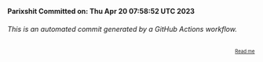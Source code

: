 **Parixshit Committed on: Thu Apr 20 07:58:52 UTC 2023** <!-- 239ec965-70c7-4e13-8313-f2b18215b1e1 -->

###### This is an automated commit generated by a GitHub Actions workflow.

<div align="right"><sub><sup><a href="https://github.com/Parixshit/AutoCommit.git">Read me</a></sup></sub></div>
